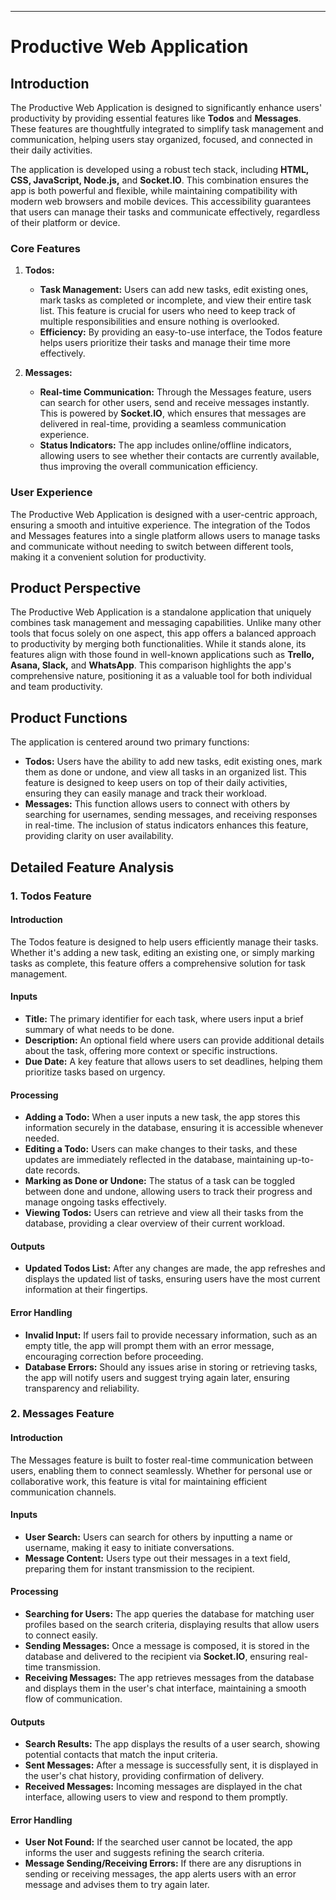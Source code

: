---

# Productive Web Application

## Introduction

The Productive Web Application is designed to significantly enhance users' productivity by providing essential features like **Todos** and **Messages**. These features are thoughtfully integrated to simplify task management and communication, helping users stay organized, focused, and connected in their daily activities.

The application is developed using a robust tech stack, including **HTML, CSS, JavaScript, Node.js,** and **Socket.IO**. This combination ensures the app is both powerful and flexible, while maintaining compatibility with modern web browsers and mobile devices. This accessibility guarantees that users can manage their tasks and communicate effectively, regardless of their platform or device.

### Core Features

1. **Todos:**
   - **Task Management:** Users can add new tasks, edit existing ones, mark tasks as completed or incomplete, and view their entire task list. This feature is crucial for users who need to keep track of multiple responsibilities and ensure nothing is overlooked.
   - **Efficiency:** By providing an easy-to-use interface, the Todos feature helps users prioritize their tasks and manage their time more effectively.

2. **Messages:**
   - **Real-time Communication:** Through the Messages feature, users can search for other users, send and receive messages instantly. This is powered by **Socket.IO**, which ensures that messages are delivered in real-time, providing a seamless communication experience.
   - **Status Indicators:** The app includes online/offline indicators, allowing users to see whether their contacts are currently available, thus improving the overall communication efficiency.

### User Experience

The Productive Web Application is designed with a user-centric approach, ensuring a smooth and intuitive experience. The integration of the Todos and Messages features into a single platform allows users to manage tasks and communicate without needing to switch between different tools, making it a convenient solution for productivity.

## Product Perspective

The Productive Web Application is a standalone application that uniquely combines task management and messaging capabilities. Unlike many other tools that focus solely on one aspect, this app offers a balanced approach to productivity by merging both functionalities. While it stands alone, its features align with those found in well-known applications such as **Trello, Asana, Slack,** and **WhatsApp**. This comparison highlights the app's comprehensive nature, positioning it as a valuable tool for both individual and team productivity.

## Product Functions

The application is centered around two primary functions:

- **Todos:** Users have the ability to add new tasks, edit existing ones, mark them as done or undone, and view all tasks in an organized list. This feature is designed to keep users on top of their daily activities, ensuring they can easily manage and track their workload.
- **Messages:** This function allows users to connect with others by searching for usernames, sending messages, and receiving responses in real-time. The inclusion of status indicators enhances this feature, providing clarity on user availability.

## Detailed Feature Analysis

### 1. Todos Feature

#### Introduction

The Todos feature is designed to help users efficiently manage their tasks. Whether it's adding a new task, editing an existing one, or simply marking tasks as complete, this feature offers a comprehensive solution for task management.

#### Inputs

- **Title:** The primary identifier for each task, where users input a brief summary of what needs to be done.
- **Description:** An optional field where users can provide additional details about the task, offering more context or specific instructions.
- **Due Date:** A key feature that allows users to set deadlines, helping them prioritize tasks based on urgency.

#### Processing

- **Adding a Todo:** When a user inputs a new task, the app stores this information securely in the database, ensuring it is accessible whenever needed.
- **Editing a Todo:** Users can make changes to their tasks, and these updates are immediately reflected in the database, maintaining up-to-date records.
- **Marking as Done or Undone:** The status of a task can be toggled between done and undone, allowing users to track their progress and manage ongoing tasks effectively.
- **Viewing Todos:** Users can retrieve and view all their tasks from the database, providing a clear overview of their current workload.

#### Outputs

- **Updated Todos List:** After any changes are made, the app refreshes and displays the updated list of tasks, ensuring users have the most current information at their fingertips.

#### Error Handling

- **Invalid Input:** If users fail to provide necessary information, such as an empty title, the app will prompt them with an error message, encouraging correction before proceeding.
- **Database Errors:** Should any issues arise in storing or retrieving tasks, the app will notify users and suggest trying again later, ensuring transparency and reliability.

### 2. Messages Feature

#### Introduction

The Messages feature is built to foster real-time communication between users, enabling them to connect seamlessly. Whether for personal use or collaborative work, this feature is vital for maintaining efficient communication channels.

#### Inputs

- **User Search:** Users can search for others by inputting a name or username, making it easy to initiate conversations.
- **Message Content:** Users type out their messages in a text field, preparing them for instant transmission to the recipient.

#### Processing

- **Searching for Users:** The app queries the database for matching user profiles based on the search criteria, displaying results that allow users to connect easily.
- **Sending Messages:** Once a message is composed, it is stored in the database and delivered to the recipient via **Socket.IO**, ensuring real-time transmission.
- **Receiving Messages:** The app retrieves messages from the database and displays them in the user's chat interface, maintaining a smooth flow of communication.

#### Outputs

- **Search Results:** The app displays the results of a user search, showing potential contacts that match the input criteria.
- **Sent Messages:** After a message is successfully sent, it is displayed in the user's chat history, providing confirmation of delivery.
- **Received Messages:** Incoming messages are displayed in the chat interface, allowing users to view and respond to them promptly.

#### Error Handling

- **User Not Found:** If the searched user cannot be located, the app informs the user and suggests refining the search criteria.
- **Message Sending/Receiving Errors:** If there are any disruptions in sending or receiving messages, the app alerts users with an error message and advises them to try again later.


